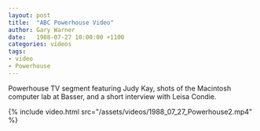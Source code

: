 ```yaml
---
layout: post
title:  "ABC Powerhouse Video"
author: Gary Warner
date:   1988-07-27 10:00:00 +1100
categories: videos
tags:
- video
- Powerhouse
---
```

Powerhouse TV segment featuring Judy Kay, shots of the Macintosh computer lab at Basser, and a short interview with Leisa Condie.

{% include video.html src="/assets/videos/1988_07_27_Powerhouse2.mp4" %}